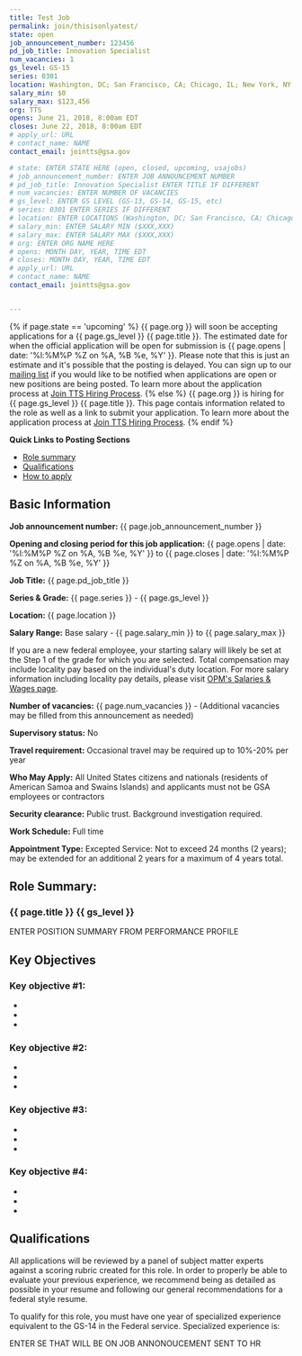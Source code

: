 ```yaml
---
title: Test Job
permalink: join/thisisonlyatest/
state: open
job_announcement_number: 123456
pd_job_title: Innovation Specialist
num_vacancies: 1
gs_level: GS-15
series: 0301
location: Washington, DC; San Francisco, CA; Chicago, IL; New York, NY; Virtual
salary_min: $0
salary_max: $123,456
org: TTS
opens: June 21, 2018, 8:00am EDT
closes: June 22, 2018, 8:00am EDT
# apply_url: URL
# contact_name: NAME
contact_email: jointts@gsa.gov

# state: ENTER STATE HERE (open, closed, upcoming, usajobs)
# job_announcement_number: ENTER JOB ANNOUNCEMENT NUMBER
# pd_job_title: Innovation Specialist ENTER TITLE IF DIFFERENT
# num_vacancies: ENTER NUMBER OF VACANCIES
# gs_level: ENTER GS LEVEL (GS-13, GS-14, GS-15, etc)
# series: 0301 ENTER SERIES IF DIFFERENT
# location: ENTER LOCATIONS (Washington, DC; San Francisco, CA; Chicago, IL; New York, NY; Virtual) 
# salary_min: ENTER SALARY MIN ($XXX,XXX)
# salary_max: ENTER SALARY MAX ($XXX,XXX)
# org: ENTER ORG NAME HERE
# opens: MONTH DAY, YEAR, TIME EDT
# closes: MONTH DAY, YEAR, TIME EDT
# apply_url: URL
# contact_name: NAME
contact_email: jointts@gsa.gov


---
```


{% if page.state == 'upcoming' %}
{{ page.org }} will soon be accepting applications for a {{ page.gs_level }} {{ page.title }}. The estimated date for when the official application will be open for submission is {{ page.opens | date: '%l:%M%P %Z on %A, %B %e, %Y' }}. Please note that this is just an estimate and it's possible that the posting is delayed. You can sign up to our <a href="https://docs.google.com/forms/d/e/1FAIpQLSf-HCWKQp_3TKJs0ss-3IqzbI0HY16rH5LnV8CRpIBykeH07g/viewform?usp=sf_link">mailing list</a> if you would like to be notified when applications are open or new positions are being posted. To learn more about the application process at [Join TTS Hiring Process]({{site.baseurl}}/hiring-process/).
{% else %}
{{ page.org }} is hiring for {{ page.gs_level }} {{ page.title }}. This page contais information related to the role as well as a link to submit your application. To learn more about the application process at [Join TTS Hiring Process]({{site.baseurl}}/hiring-process/).
{% endif %}

**Quick Links to Posting Sections**
- [Role summary](#role-summary)
- [Qualifications](#qualifications)
- [How to apply](#how-to-apply)

## Basic Information

**Job announcement number:** 
{{ page.job_announcement_number }}

**Opening and closing period for this job application:**
{{ page.opens | date: '%l:%M%P %Z on %A, %B %e, %Y' }} to {{ page.closes | date: '%l:%M%P %Z on %A, %B %e, %Y' }}

**Job Title:**
{{ page.pd_job_title }}

**Series & Grade:**
{{ page.series }} - {{ page.gs_level }}

**Location:**
{{ page.location }}

**Salary Range:**
Base salary - {{ page.salary_min }} to {{ page.salary_max }}

If you are a new federal employee, your starting salary will likely be set at the Step 1 of the grade for which you are selected. Total compensation may include locality pay based on the individual's duty location. For more salary information including locality pay details, please visit [OPM's Salaries & Wages page](https://www.opm.gov/policy-data-oversight/pay-leave/salaries-wages/). 

**Number of vacancies:**
{{ page.num_vacancies }} - (Additional vacancies may be filled from this announcement as needed)

**Supervisory status:** 
No

**Travel requirement:** 
Occasional travel may be required up to 10%-20% per year

**Who May Apply:**
All United States citizens and nationals (residents of American Samoa and Swains Islands) and applicants must not be GSA
employees or contractors

**Security clearance:** 
Public trust. Background investigation required. 

**Work Schedule:** 
Full time 

**Appointment Type:**
Excepted Service: Not to exceed 24 months (2 years); may be extended for an additional 2 years for a maximum of 4 years total.

## Role Summary:

### {{ page.title }} {{ gs_level }}

ENTER POSITION SUMMARY FROM PERFORMANCE PROFILE

## Key Objectives

### Key objective #1:
-
-
-

### Key objective #2:
-
-
-

### Key objective #3:
-
-
-

### Key objective #4:
-
-
-

## Qualifications

All applications will be reviewed by a panel of subject matter experts against a scoring rubric created for this role. In
order to properly be able to evaluate your previous experience, we recommend being as detailed as possible in your resume
and following our general recommendations for a federal style resume.

To qualify for this role, you must have one year of specialized experience equivalent to the GS-14 in the Federal service.
Specialized experience is:

ENTER SE THAT WILL BE ON JOB ANNONOUCEMENT SENT TO HR
